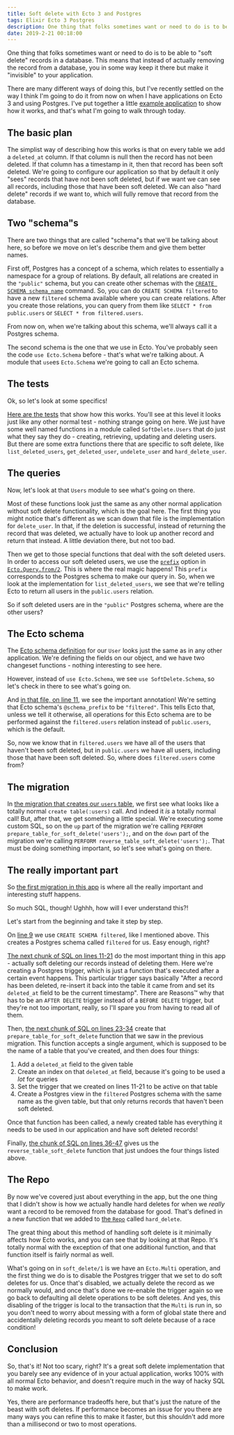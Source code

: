```yaml
---
title: Soft delete with Ecto 3 and Postgres
tags: Elixir Ecto 3 Postgres
description: One thing that folks sometimes want or need to do is to be able to "soft delete" records in a database. This means that instead of actually removing the record from a database, you in some way keep it there but make it "invisible" to your application.
date: 2019-2-21 00:18:00
---
```


One thing that folks sometimes want or need to do is to be able to "soft delete"
records in a database. This means that instead of actually removing the record
from a database, you in some way keep it there but make it "invisible" to your
application.

There are many different ways of doing this, but I've recently settled on the
way I think I'm going to do it from now on when I have applications on Ecto 3
and using Postgres. I've put together a little [example application](https://github.com/devonestes/soft_delete_example)
to show how it works, and that's what I'm going to walk through today.

## The basic plan

The simplist way of describing how this works is that on every table we add a
`deleted_at` column. If that column is null then the record has not been
deleted. If that column has a timestamp in it, then that record has been soft
deleted. We're going to configure our application so that by default it only
"sees" records that have not been soft deleted, but if we want we can see all
records, including those that have been soft deleted. We can also "hard delete"
records if we want to, which will fully remove that record from the database.

## Two "schema"s

There are two things that are called "schema"s that we'll be talking about here,
so before we move on let's describe them and give them better names.

First off, Postgres has a concept of a schema, which relates to essentially a
namespace for a group of relations. By default, all relations are created in the
`"public"` schema, but you can create other schemas with the [`CREATE SCHEMA schema_name`](https://www.postgresql.org/docs/current/sql-createschema.html)
command. So, you can do `CREATE SCHEMA filtered` to have a new `filtered` schema
available where you can create relations. After you create those relations, you
can query from them like `SELECT * from public.users` or `SELECT * from
filtered.users`.

From now on, when we're talking about this schema, we'll always call it a
Postgres schema.

The second schema is the one that we use in Ecto. You've probably seen the code
`use Ecto.Schema` before - that's what we're talking about. A module that
`use`es `Ecto.Schema` we're going to call an Ecto schema.

## The tests

Ok, so let's look at some specifics!

[Here are the tests](https://github.com/devonestes/soft_delete_example/blob/master/test/soft_delete/users_test.exs)
that show how this works. You'll see at this level it looks just like any other
normal test - nothing strange going on here. We just have some well named
functions in a module called `SoftDelete.Users` that do just what they say they
do - creating, retrieving, updating and deleting users. But there are some extra
functions there that are specific to soft delete, like
`list_deleted_users`, `get_deleted_user`, `undelete_user` and
`hard_delete_user`.

## The queries

Now, let's look at that `Users` module to see what's going on there.

Most of these functions look just the same as any other normal application
without soft delete functionality, which is the goal here. The first thing you
might notice that's different as we scan down that file is the implementation
for `delete_user`. In that, if the deletion is successful, instead of returning
the record that was deleted, we actually have to look up another record and
return that instead. A little deviation there, but not too bad.

Then we get to those special functions that deal with the soft deleted users. In
order to access our soft deleted users, we use the
[`prefix`](https://hexdocs.pm/ecto/Ecto.Query.html#module-query-prefix) option in
[`Ecto.Query.from/2`](https://hexdocs.pm/ecto/Ecto.Query.html#from/2). This is
where the real magic happens! This `prefix` corresponds to the Postgres schema
to make our query in. So, when we look at the implementation for
`list_deleted_users`, we see that we're telling Ecto to return all users in the
`public.users` relation.

So if soft deleted users are in the `"public"` Postgres schema, where are the
other users?

## The Ecto schema

The [Ecto schema definition](https://github.com/devonestes/soft_delete_example/blob/master/lib/soft_delete/user.ex)
for our `User` looks just the same as in any other application. We're defining
the fields on our object, and we have two changeset functions - nothing
interesting to see here.

However, instead of `use Ecto.Schema`, we see `use SoftDelete.Schema`, so let's
check in there to see what's going on.

And [in that file, on line
11](https://github.com/devonestes/soft_delete_example/blob/master/lib/soft_delete/schema.ex#L11),
we see the important annotation! We're setting that Ecto schema's
`@schema_prefix` to be `"filtered"`. This tells Ecto that, unless we tell it
otherwise, all operations for this Ecto schema are to be performed against the
`filtered.users` relation instead of `public.users`, which is the default.

So, now we know that in `filtered.users` we have all of the users that haven't
been soft deleted, but in `public.users` we have all users, including those that
have been soft deleted. So, where does `filtered.users` come from?

## The migration

In [the migration that creates our `users` table](https://github.com/devonestes/soft_delete_example/blob/master/priv/repo/migrations/20190220085246_add_users.exs),
we first see what looks like a totally normal `create table(:users)` call. And
indeed it _is_ a totally normal call! But, after that, we get something a
little special. We're executing some custom SQL, so on the `up` part of the
migration we're calling `PERFORM prepare_table_for_soft_delete('users');`, and
on the `down` part of the migration we're calling `PERFORM
reverse_table_soft_delete('users');`. That must be doing something important, so
let's see what's going on there.

## The really important part

So [the first migration in this app](https://github.com/devonestes/soft_delete_example/blob/master/priv/repo/migrations/20190220084718_add_soft_delete_stuff.exs)
is where all the really important and interesting stuff happens.

So much SQL, though! Ughhh, how will I ever understand this?!

Let's start from the beginning and take it step by step.

On [line 9](https://github.com/devonestes/soft_delete_example/blob/master/priv/repo/migrations/20190220084718_add_soft_delete_stuff.exs#L9)
we use `CREATE SCHEMA filtered`, like I mentioned above. This creates a Postgres
schema called `filtered` for us. Easy enough, right?

[The next chunk of SQL on lines 11-21](https://github.com/devonestes/soft_delete_example/blob/master/priv/repo/migrations/20190220084718_add_soft_delete_stuff.exs#L11-L21)
do the most important thing in this app - actually soft deleting our records
instead of deleting them. Here we're creating a Postgres trigger, which is just
a function that's executed after a certain event happens. This particular
trigger says basically "After a record has been deleted, re-insert it back into
the table it came from and set its `deleted_at` field to be the current
timestamp". There are Reasons™ why that has to be an `AFTER DELETE` trigger
instead of a `BEFORE DELETE` trigger, but they're not too important, really, so
I'll spare you from having to read all of them.

Then, [the next chunk of SQL on lines 23-34](https://github.com/devonestes/soft_delete_example/blob/master/priv/repo/migrations/20190220084718_add_soft_delete_stuff.exs#L23-L34)
create that `prepare_table_for_soft_delete` function that we saw in the previous
migration. This function accepts a single argument, which is supposed to be the
name of a table that you've created, and then does four things:

1) Add a `deleted_at` field to the given table
2) Create an index on that `deleted_at` field, because it's going to be used a
_lot_ for queries
3) Set the trigger that we created on lines 11-21 to be active on that table
4) Create a Postgres view in the `filtered` Postgres schema with the same name
as the given table, but that only returns records that haven't been soft deleted.

Once that function has been called, a newly created table has everything it
needs to be used in our application and have soft deleted records!

Finally, [the chunk of SQL on lines
36-47](https://github.com/devonestes/soft_delete_example/blob/master/priv/repo/migrations/20190220084718_add_soft_delete_stuff.exs#L36-L47)
gives us the `reverse_table_soft_delete` function that just undoes the four
things listed above.

## The Repo

By now we've covered just about everything in the app, but the one thing that I
didn't show is how we actually handle hard deletes for when we _really_ want a
record to be removed from the database for good. That's defined in a new
function that we added to [the `Repo`](https://github.com/devonestes/soft_delete_example/blob/master/lib/soft_delete/repo.ex)
called `hard_delete`.

The great thing about this method of handling soft delete is it minimally
affects how Ecto works, and you can see that by looking at that Repo. It's
totally normal with the exception of that one additional function, and that
function itself is fairly normal as well.

What's going on in `soft_delete/1` is we have an `Ecto.Multi` operation, and the
first thing we do is to disable the Postgres trigger that we set to do soft
deletes for us. Once that's disabled, we actually delete the record as we
normally would, and once that's done we re-enable the trigger again so we go
back to defaulting all delete operations to be soft deletes. And yes, this
disabling of the trigger is local to the transaction that the `Multi` is run in,
so you don't need to worry about messing with a form of global state there and
accidentally deleting records you meant to soft delete because of a race
condition!

## Conclusion

So, that's it! Not too scary, right? It's a great soft delete implementation
that you barely see any evidence of in your actual application, works 100% with
all normal Ecto behavior, and doesn't require much in the way of hacky SQL to
make work.

Yes, there are performance tradeoffs here, but that's just the nature of the
beast with soft deletes. If performance becomes an issue for you there are many
ways you can refine this to make it faster, but this shouldn't add more than a
millisecond or two to most operations.
